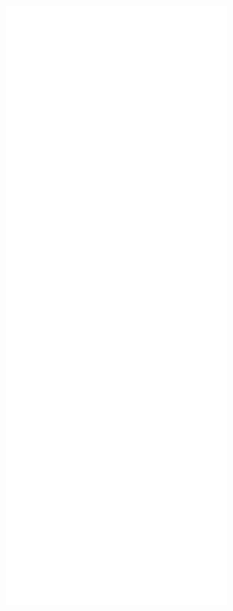 <p align="center">
<img align = "center" src="/github-metrics.svg" alt="Metrics" width="500"/>
</p>
